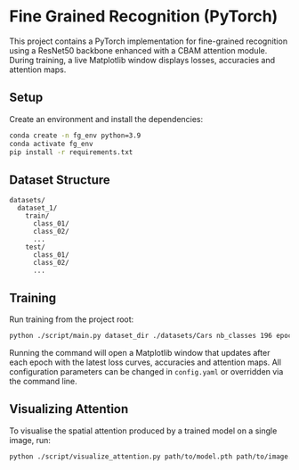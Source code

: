 # Fine Grained Recognition (PyTorch)

This project contains a PyTorch implementation for fine-grained recognition using a ResNet50 backbone enhanced with a CBAM attention module. During training, a live Matplotlib window displays losses, accuracies and attention maps.

## Setup
Create an environment and install the dependencies:
```bash
conda create -n fg_env python=3.9
conda activate fg_env
pip install -r requirements.txt
```

## Dataset Structure
```
datasets/
  dataset_1/
    train/
      class_01/
      class_02/
      ...
    test/
      class_01/
      class_02/
      ...
```

## Training
Run training from the project root:
```bash
python ./script/main.py dataset_dir ./datasets/Cars nb_classes 196 epochs 150 model_name cbam_resnet
```
Running the command will open a Matplotlib window that updates after each epoch with the latest loss curves, accuracies and attention maps.
All configuration parameters can be changed in `config.yaml` or overridden via the command line.

## Visualizing Attention
To visualise the spatial attention produced by a trained model on a single image, run:
```bash
python ./script/visualize_attention.py path/to/model.pth path/to/image.jpg
```
